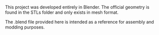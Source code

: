 This project was developed entirely in Blender. The official geometry is found in the STLs folder and only exists in mesh format.

The .blend file provided here is intended as a reference for assembly and modding purposes.
